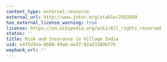 ```yaml
---
content_type: external-resource
external_url: http://www.jstor.org/stable/2951659
has_external_license_warning: true
license: https://en.wikipedia.org/wiki/All_rights_reserved
status: ''
title: Risk and Insurance in Village India
uid: e4f5d3ea-0b88-49a6-ae37-92a23189bf76
wayback_url: ''
---
```

